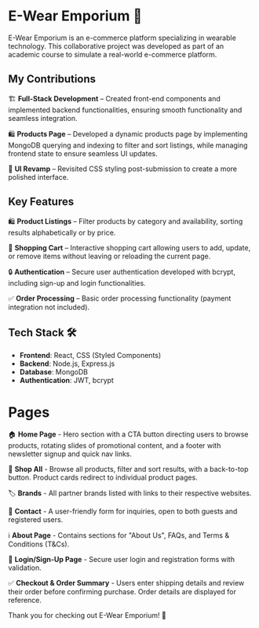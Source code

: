 # E-Wear Emporium :office:

E-Wear Emporium is an e-commerce platform specializing in wearable technology. This collaborative project was developed as part of an academic course to simulate a real-world e-commerce platform.

## My Contributions

🏗️ **Full-Stack Development** – Created front-end components and implemented backend functionalities, ensuring smooth functionality and seamless integration.

🛍️ **Products Page** –  Developed a dynamic products page by implementing MongoDB querying and indexing to filter and sort listings, while managing frontend state to ensure seamless UI updates.

🎨 **UI Revamp** – Revisited CSS styling post-submission to create a more polished interface.

## Key Features

🛍️ **Product Listings** – Filter products by category and availability, sorting results alphabetically or by price.

🛒 **Shopping Cart** – Interactive shopping cart allowing users to add, update, or remove items without leaving or reloading the current page.

🔒 **Authentication** – Secure user authentication developed with bcrypt, including sign-up and login functionalities.

✅ **Order Processing** – Basic order processing functionality (payment integration not included).


## Tech Stack 🛠️

- **Frontend**: React, CSS (Styled Components)
- **Backend**: Node.js, Express.js
- **Database**: MongoDB
- **Authentication**: JWT, bcrypt


# Pages

🏠 **Home Page** - Hero section with a CTA button directing users to browse products, rotating slides of promotional content, and a footer with newsletter signup and quick nav links.

👀 **Shop All** - Browse all products, filter and sort results, with a back-to-top button. Product cards redirect to individual product pages.

🏷️ **Brands** - All partner brands listed with links to their respective websites.

🤝 **Contact** - A user-friendly form for inquiries, open to both guests and registered users.

ℹ️ **About Page** - Contains sections for "About Us", FAQs, and Terms & Conditions (T&Cs).

🔑 **Login/Sign-Up Page** - Secure user login and registration forms with validation.

✅ **Checkout & Order Summary** - Users enter shipping details and review their order before confirming purchase. Order details are displayed for reference.


Thank you for checking out E-Wear Emporium! 🎉